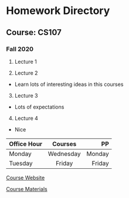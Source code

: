 # Homework Directory
## Course: CS107
### Fall 2020

1. Lecture 1

2. Lecture 2

* Learn lots of interesting ideas in this courses

3. Lecture 3

* Lots of expectations

4. Lecture 4

* Nice


| Office Hour   | Courses       | PP    |
| ------------- |:-------------:| -----:|
| Monday        | Wednesday     | Monday|
| Tuesday       | Friday        | Friday|


[Course Website](https://harvard-iacs.github.io/2020-CS107/)

[Course Materials](https://harvard-iacs.github.io/2020-CS107/pages/materials.html)
